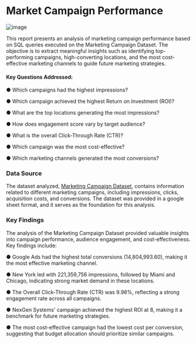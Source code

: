# Market Campaign Performance

![image](https://github.com/user-attachments/assets/c5130bfd-6220-4385-a08c-cd365ba40b08)


This report presents an analysis of marketing campaign performance based on SQL queries
executed on the Marketing Campaign Dataset. The objective is to extract meaningful insights
such as identifying top-performing campaigns, high-converting locations, and the most
cost-effective marketing channels to guide future marketing strategies.

#### Key Questions Addressed:
● Which campaigns had the highest impressions?

● Which campaign achieved the highest Return on Investment (ROI)?

● What are the top locations generating the most impressions?

● How does engagement score vary by target audience?

● What is the overall Click-Through Rate (CTR)?

● Which campaign was the most cost-effective?

● Which marketing channels generated the most conversions?

### Data Source
The dataset analyzed, [Marketing Campaign Dataset](https://docs.google.com/spreadsheets/d/1LBGqmX9jT6HuJwHrVZXjIKPxqElkYFPg/edit?gid=751358393#gid=751358393), contains information related to different
marketing campaigns, including impressions, clicks, acquisition costs, and conversions. The
dataset was provided in a google sheet format, and it serves as the foundation for this analysis.

### Key Findings
The analysis of the Marketing Campaign Dataset provided valuable insights into campaign
performance, audience engagement, and cost-effectiveness. Key findings include:

● Google Ads had the highest total conversions (14,804,993.60), making it the most
effective marketing channel.

● New York led with 221,359,756 impressions, followed by Miami and Chicago,
indicating strong market demand in these locations.

● The Overall Click-Through Rate (CTR) was 9.98%, reflecting a strong engagement
rate across all campaigns.

● NexGen Systems' campaign achieved the highest ROI at 8, making it a benchmark for
future marketing strategies.

● The most cost-effective campaign had the lowest cost per conversion, suggesting that
budget allocation should prioritize similar campaigns.

